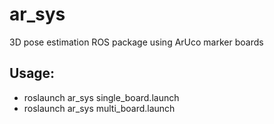 ar_sys
======

3D pose estimation ROS package using ArUco marker boards

## Usage:
- roslaunch ar_sys single_board.launch
- roslaunch ar_sys multi_board.launch
